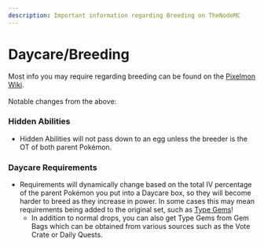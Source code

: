 ```yaml
---
description: Important information regarding Breeding on TheNodeMC
---
```


# Daycare/Breeding

Most info you may require regarding breeding can be found on the [Pixelmon Wiki](https://pixelmonmod.com/wiki/Breeding).\
\
Notable changes from the above:

### Hidden Abilities

* Hidden Abilities will not pass down to an egg unless the breeder is the OT of both parent Pokémon.

### Daycare Requirements

* Requirements will dynamically change based on the total IV percentage of the parent Pokémon you put into a Daycare box, so they will become harder to breed as they increase in power. In some cases this may mean requirements being added to the original set, such as [Type Gems](https://pixelmonmod.com/wiki/Gems)!&#x20;
  * In addition to normal drops, you can also get Type Gems from Gem Bags which can be obtained from various sources such as the Vote Crate or Daily Quests.
